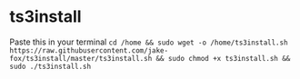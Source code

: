 # ts3install

Paste this in your terminal
`cd /home && sudo wget -o /home/ts3install.sh https://raw.githubusercontent.com/jake-fox/ts3install/master/ts3install.sh && sudo chmod +x ts3install.sh && sudo ./ts3install.sh`
